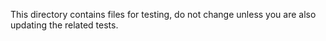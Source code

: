 This directory contains files for testing, do not change unless you are
also updating the related tests.
